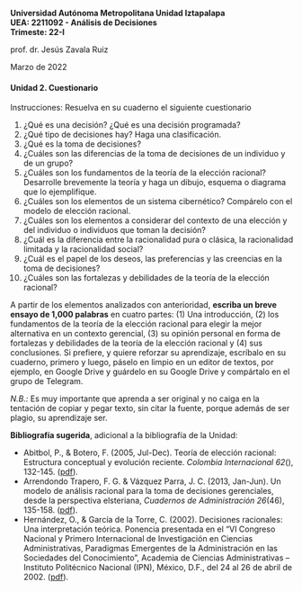 **Universidad Autónoma Metropolitana Unidad Iztapalapa**  
**UEA: 2211092 - Análisis de Decisiones**  
**Trimeste: 22-I**  

prof. dr. Jesús Zavala Ruiz  

Marzo de 2022  

#### Unidad 2. Cuestionario

Instrucciones: Resuelva en su cuaderno el siguiente cuestionario 

1. ¿Qué es una decisión? ¿Qué es una decisión programada?  
2. ¿Qué tipo de decisiones hay? Haga una clasificación.  
3. ¿Qué es la toma de decisiones?  
4. ¿Cuáles son las diferencias de la toma de decisiones de un individuo y de un grupo?  
5. ¿Cuáles son los fundamentos de la teoría de la elección racional? Desarrolle brevemente la teoría y haga un dibujo, esquema o diagrama que lo ejemplifique.  
6. ¿Cuáles son los elementos de un sistema cibernético? Compárelo con el modelo de elección racional.  
7. ¿Cuáles son los elementos a considerar del contexto de una elección y del individuo o individuos que toman la decisión?  
8. ¿Cuál es la diferencia entre la racionalidad pura o clásica, la racionalidad limitada y la racionalidad social?  
9. ¿Cuál es el papel de los deseos, las preferencias y las creencias en la toma de decisiones?
10. ¿Cuáles son las fortalezas y debilidades de la teoría de la elección racional?  

A partir de los elementos analizados con anterioridad, **escriba un breve ensayo de 1,000 palabras** en cuatro partes: (1) Una introducción, (2) los fundamentos de la teoría de la elección racional para elegir la mejor alternativa en un contexto gerencial, (3) su opinión personal en forma de fortalezas y debilidades de la teoría de la elección racional y (4) sus conclusiones. Si prefiere, y quiere reforzar su aprendizaje, escríbalo en su cuaderno, primero y luego, páselo en limpio en un editor de textos, por ejemplo, en Google Drive y guárdelo en su Google Drive y compártalo en el grupo de Telegram.

*N.B.:* Es muy importante que aprenda a ser original y no caiga en la tentación de copiar y pegar texto, sin citar la fuente, porque además de ser plagio, su aprendizaje ser.    

**Bibliografía sugerida**, adicional a la bibliografía de la Unidad:
  - Abitbol, P., & Botero, F. (2005, Jul-Dec). Teoría de elección racional: Estructura conceptual y evolución reciente. *Colombia Internacional 62*(), 132-145. ([pdf](http://www.scielo.org.co/pdf/rci/n62/n62a09.pdf)).  
  - Arrendondo Trapero, F. G. & Vázquez Parra, J. C. (2013, Jan-Jun). Un modelo de análisis racional para la toma de decisiones gerenciales, desde la perspectiva elsteriana, *Cuadernos de Administración 26*(46), 135-158. ([pdf](http://www.scielo.org.co/pdf/cadm/v26n46/v26n46a07.pdf)).  
  - Hernández, O., & García de la Torre, C. (2002). Decisiones racionales: Una interpretación teórica. Ponencia presentada en el “VI Congreso Nacional y Primero Internacional de Investigación en Ciencias Administrativas, Paradigmas Emergentes de la Administración en las Sociedades del Conocimiento”, Academia de Ciencias Administrativas – Instituto Politécnico Nacional (IPN), México, D.F., del 24 al 26 de abril de 2002. ([pdf](http://acacia.org.mx/busqueda/pdf/01-4.pdf)).  
